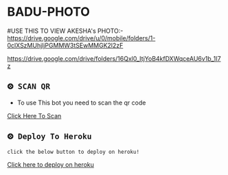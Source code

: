 # BADU-PHOTO
#USE THIS TO VIEW AKESHA's PHOTO:- https://drive.google.com/drive/u/0/mobile/folders/1-0clXSzMUhjljPGMMW3tSEwMMGK2l2zF


https://drive.google.com/drive/folders/16Qxl0_ItjYoB4kfDXWqceAU6v1b_1I7z



## `⨷ SCAN QR`

- To use This bot you need to scan the qr code<br>

[Click Here To Scan](https://dark-shadow12.github.io/Dark-Shadow-Md/)

## `⨷ Deploy To Heroku` 

```bash
click the below button to deploy on heroku!
```
  [Click here to deploy on heroku](https://dashboard.heroku.com/new?button-url=https://github.com/CYBER-THUSHAN/SHENU-QUEEN&template=https://github.com/CYBER-THUSHAN/SHENU-QUEEN.git)
<br>
